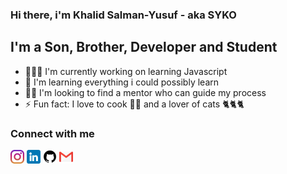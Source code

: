 ### Hi there, i'm Khalid Salman-Yusuf - aka <strong>SYKO</strong>


## I'm a Son, Brother, Developer and Student
- 👨🏽‍💻 I'm currently working on learning Javascript
- 🌱 I'm learning everything i could possibly learn
- 👨‍🏫 I'm looking to find a mentor who can guide my process
- ⚡ Fun fact: I love to cook 👨‍🍳 and a lover of cats 🐈🐈🐈

### Connect with me
[<img src="instagram.png" width="22px" alt="salskhal">][instagram]
[<img src="linkedin.png" width="22px" alt="salskhal">][linkedin]
[<img src="github.png" width="22px" alt="salskhal">][github]
[<img src="gmail.png" width="22px" alt="salskhal">][gmail]





[linkedin]: https://www.linkedin.com/in/khalid-salman-yusuf-8ba8b9199
[instagram]: https://www.instagram.com/iam_gra8/
[github]: https://github.com/salskhal
[gmail]: (mailto:olaniyisal@gmail.com)

